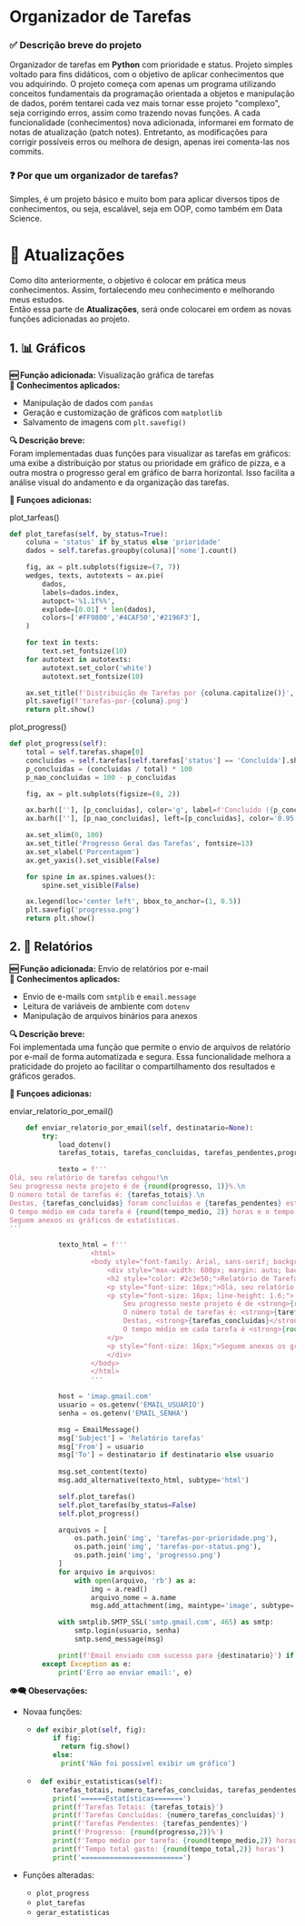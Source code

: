 # Organizador de Tarefas

### ✅ Descrição breve do projeto
Organizador de tarefas em **Python** com prioridade e status. Projeto simples voltado para fins didáticos, com o objetivo de aplicar conhecimentos que vou adquirindo. O projeto começa com apenas um programa utilizando conceitos fundamentais da programação orientada a objetos e manipulação de dados, porém tentarei cada vez mais tornar esse projeto "complexo", seja corrigindo erros, assim como trazendo novas funções.
A cada funcionalidade (conhecimentos) nova adicionada, informarei em formato de notas de atualização (patch notes). Entretanto, as modificações para corrigir possíveis erros ou melhora de design, apenas irei comenta-las nos commits. 

### ❓ Por que um organizador de tarefas?
Simples, é um projeto básico e muito bom para aplicar diversos tipos de conhecimentos, ou seja, escalável, seja em OOP, como também em Data Science.



# 📌 Atualizações  
Como dito anteriormente, o objetivo é colocar em prática meus conhecimentos. Assim, fortalecendo meu conhecimento e melhorando meus estudos.  
Então essa parte de **Atualizações**, será onde colocarei em ordem as novas funções adicionadas ao projeto.


## 1. 📊 Gráficos 

**🆕 Função adicionada:** Visualização gráfica de tarefas  
**🧠 Conhecimentos aplicados:**  
- Manipulação de dados com `pandas`  
- Geração e customização de gráficos com `matplotlib`  
- Salvamento de imagens com `plt.savefig()`  

**🔍 Descrição breve:**  
Foram implementadas duas funções para visualizar as tarefas em gráficos: uma exibe a distribuição por status ou prioridade em gráfico de pizza, e a outra mostra o progresso geral em gráfico de barra horizontal. 
Isso facilita a análise visual do andamento e da organização das tarefas.

**🔧 Funçoes adicionas:**

plot_tarfeas()
~~~python
def plot_tarefas(self, by_status=True):
    coluna = 'status' if by_status else 'prioridade'
    dados = self.tarefas.groupby(coluna)['nome'].count()

    fig, ax = plt.subplots(figsize=(7, 7))
    wedges, texts, autotexts = ax.pie(
        dados,
        labels=dados.index,
        autopct='%1.1f%%',
        explode=[0.01] * len(dados),
        colors=['#FF9800','#4CAF50','#2196F3'],
    )

    for text in texts:
        text.set_fontsize(10)
    for autotext in autotexts:
        autotext.set_color('white')
        autotext.set_fontsize(10)

    ax.set_title(f'Distribuição de Tarefas por {coluna.capitalize()}', fontsize=14)
    plt.savefig(f'tarefas-por-{coluna}.png')
    return plt.show()
~~~
plot_progress()
~~~python
def plot_progress(self):
    total = self.tarefas.shape[0]
    concluidas = self.tarefas[self.tarefas['status'] == 'Concluída'].shape[0]
    p_concluidas = (concluidas / total) * 100
    p_nao_concluidas = 100 - p_concluidas

    fig, ax = plt.subplots(figsize=(8, 2))

    ax.barh([''], [p_concluidas], color='g', label=f'Concluído ({p_concluidas:.1f}%)')
    ax.barh([''], [p_nao_concluidas], left=[p_concluidas], color='0.95', label=f'Não Concluído ({p_nao_concluidas:.1f}%)')

    ax.set_xlim(0, 100)
    ax.set_title('Progresso Geral das Tarefas', fontsize=13)
    ax.set_xlabel('Porcentagem')
    ax.get_yaxis().set_visible(False)

    for spine in ax.spines.values():
        spine.set_visible(False)

    ax.legend(loc='center left', bbox_to_anchor=(1, 0.5))
    plt.savefig('progresso.png')
    return plt.show()
~~~


## 2. 📩 Relatórios

**🆕 Função adicionada:** Envio de relatórios por e-mail  
**🧠 Conhecimentos aplicados:**  
- Envio de e-mails com `smtplib` e `email.message`  
- Leitura de variáveis de ambiente com `dotenv`  
- Manipulação de arquivos binários para anexos  

**🔍 Descrição breve:**  
Foi implementada uma função que permite o envio de arquivos de relatório por e-mail de forma automatizada e segura. 
Essa funcionalidade melhora a praticidade do projeto ao facilitar o compartilhamento dos resultados e gráficos gerados.

**🔧 Funçoes adicionas:**

enviar_relatorio_por_email()
~~~python
    def enviar_relatorio_por_email(self, destinatario=None):
        try: 
            load_dotenv()
            tarefas_totais, tarefas_concluidas, tarefas_pendentes,progresso, tempo_medio, tempo_total = self.gerar_estatisticas()

            texto = f'''
Olá, seu relatório de tarefas cehgou!\n
Seu progresso neste projeto é de {round(progresso, 1)}%.\n
O número total de tarefas é: {tarefas_totais}.\n
Destas, {tarefas_concluidas} foram concluídas e {tarefas_pendentes} estão pendentes.\n
O tempo médio em cada tarefa é {round(tempo_medio, 2)} horas e o tempo total executando as tarefas é de {round(tempo_total, 2)} horas.\n
Seguem anexos os gráficos de estatísticas.
'''

            texto_html = f'''
                    <html>
                    <body style="font-family: Arial, sans-serif; background-color: #f9f9f9; color: #333333; padding: 20px;">
                        <div style="max-width: 600px; margin: auto; background-color: #ffffff; border: 1px solid #dddddd; border-radius: 8px; padding: 20px;">
                        <h2 style="color: #2c3e50;">Relatório de Tarefas</h2>
                        <p style="font-size: 16px;">Olá, seu relatório de tarefas chegou!</p>
                        <p style="font-size: 16px; line-height: 1.6;">
                            Seu progresso neste projeto é de <strong>{round(progresso, 1)}%</strong>.<br>
                            O número total de tarefas é: <strong>{tarefas_totais}</strong>.<br>
                            Destas, <strong>{tarefas_concluidas}</strong> foram concluídas e <strong>{tarefas_pendentes}</strong> estão pendentes.<br>
                            O tempo médio em cada tarefa é <strong>{round(tempo_medio, 2)} horas</strong> e o tempo total executando as tarefas é de <strong>{round(tempo_total, 2)} horas</strong>.
                        </p>
                        <p style="font-size: 16px;">Seguem anexos os gráficos de estatísticas.</p>
                        </div>
                    </body>
                    </html>
                    '''

            host = 'imap.gmail.com'
            usuario = os.getenv('EMAIL_USUARIO')
            senha = os.getenv('EMAIL_SENHA')

            msg = EmailMessage()
            msg['Subject'] = 'Relatório tarefas'
            msg['From'] = usuario
            msg['To'] = destinatario if destinatario else usuario
                
            msg.set_content(texto)
            msg.add_alternative(texto_html, subtype='html')

            self.plot_tarefas()
            self.plot_tarefas(by_status=False)
            self.plot_progress()

            arquivos = [
                os.path.join('img', 'tarefas-por-prioridade.png'),
                os.path.join('img', 'tarefas-por-status.png'),
                os.path.join('img', 'progresso.png')
            ]
            for arquivo in arquivos:
                with open(arquivo, 'rb') as a:
                    img = a.read()
                    arquivo_nome = a.name
                    msg.add_attachment(img, maintype='image', subtype='png', filename=arquivo_nome)

            with smtplib.SMTP_SSL('smtp.gmail.com', 465) as smtp:
                smtp.login(usuario, senha)
                smtp.send_message(msg)

            print(f'Email enviado com sucesso para {destinatario}') if destinatario else print('Email enviado com sucesso!')
        except Exception as e:
            print('Erro ao enviar email:', e)
~~~

**👁‍🗨 Obeservações:**
- Novaa funções:
    - ~~~python
      def exibir_plot(self, fig):
          if fig:
            return fig.show()
          else:
            print('Não foi possível exibir um gráfico')
      ~~~
      
    - ~~~python
       def exibir_estatisticas(self):
          tarefas_totais, numero_tarefas_concluidas, tarefas_pendentes, progresso, tempo_medio, tempo_total = self.gerar_estatisticas()
          print('======Estatísticas=======')
          print(f'Tarefas Totais: {tarefas_totais}')
          print(f'Tarefas Concluídas: {numero_tarefas_concluidas}')
          print(f'Tarefas Pendentes: {tarefas_pendentes}')
          print(f'Progresso: {round(progresso,2)}%')
          print(f'Tempo médio por tarefa: {round(tempo_medio,2)} horas')
          print(f'Tempo total gasto: {round(tempo_total,2)} horas')
          print('=========================')
        ~~~
      
- Funções alteradas:
    - `plot_progress`
    - `plot_tarefas`
    - `gerar_estatisticas`
